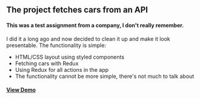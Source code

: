 ## The project fetches cars from an API

#### This was a test assignment from a company, I don't really remember.

I did it a long ago and now decided to clean it up and make it look presentable.
The functionality is simple:

- HTML/CSS layout using styled components
- Fetching cars with Redux
- Using Redux for all actions in the app
- The functionality cannot be more simple, there's not much to talk about

#### [View Demo](https://letsget.github.io/cars-info/)
